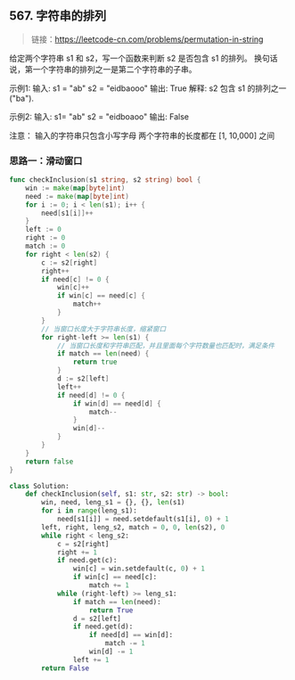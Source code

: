 ## 567. 字符串的排列
>链接：https://leetcode-cn.com/problems/permutation-in-string

给定两个字符串 s1 和 s2，写一个函数来判断 s2 是否包含 s1 的排列。
换句话说，第一个字符串的排列之一是第二个字符串的子串。

示例1:
输入: s1 = "ab" s2 = "eidbaooo"
输出: True
解释: s2 包含 s1 的排列之一 ("ba").

示例2:
输入: s1= "ab" s2 = "eidboaoo"
输出: False
 

注意：
输入的字符串只包含小写字母
两个字符串的长度都在 [1, 10,000] 之间

### 思路一：滑动窗口
```go
func checkInclusion(s1 string, s2 string) bool {
    win := make(map[byte]int)
    need := make(map[byte]int)
    for i := 0; i < len(s1); i++ {
        need[s1[i]]++
    }
    left := 0
    right := 0
    match := 0
    for right < len(s2) {
        c := s2[right]
        right++
        if need[c] != 0 {
            win[c]++
            if win[c] == need[c] {
                match++
            }
        }
        // 当窗口长度大于字符串长度，缩紧窗口
        for right-left >= len(s1) {
            // 当窗口长度和字符串匹配，并且里面每个字符数量也匹配时，满足条件
            if match == len(need) {
                return true
            }
            d := s2[left]
            left++
            if need[d] != 0 {
                if win[d] == need[d] {
                    match--
                }
                win[d]--
            }
        }
    }
    return false
}
```
```python
class Solution:
    def checkInclusion(self, s1: str, s2: str) -> bool:
        win, need, leng_s1 = {}, {}, len(s1)
        for i in range(leng_s1):
            need[s1[i]] = need.setdefault(s1[i], 0) + 1
        left, right, leng_s2, match = 0, 0, len(s2), 0
        while right < leng_s2:
            c = s2[right]
            right += 1
            if need.get(c):
                win[c] = win.setdefault(c, 0) + 1
                if win[c] == need[c]:
                    match += 1
            while (right-left) >= leng_s1:
                if match == len(need):
                    return True
                d = s2[left]
                if need.get(d):
                    if need[d] == win[d]:
                        match -= 1
                    win[d] -= 1
                left += 1
        return False
```









